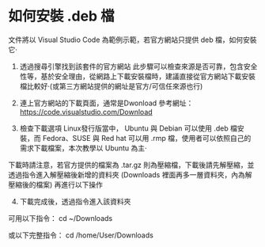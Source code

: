 # 如何安裝 .deb 檔

文件將以 Visual Studio Code 為範例示範，若官方網站只提供 deb 檔，如何安裝它‧

1. 透過搜尋引擎找到該套件的官方網站
此步驟可以檢查來源是否可靠，包含安全性等，基於安全理由，從網路上下載安裝檔時，建議直接從官方網站下載安裝檔比較好‧(或第三方網站提供的網址是官方/可信任來源也行)

2. 連上官方網站的下載頁面，通常是Dwonload
參考網址：https://code.visualstudio.com/Download

3. 檢查下載選項
Linux發行版當中， Ubuntu 與 Debian 可以使用 .deb 檔安裝，而 Fedora、SUSE 與 Red hat 可以用 .rmp 檔，使用者可以依照自己的需求下載檔案，本次教學以 Ubuntu 為主‧

下載時請注意，若官方提供的檔案為 .tar.gz 則為壓縮檔，下載後請先解壓縮，並透過指令進入解壓縮後新增的資料夾 (Downloads 裡面再多一層資料夾，內為解壓縮後的檔案) 再進行以下操作

4. 下載完成後，透過指令進入該資料夾

可用以下指令：
    cd ~/Downloads

或以下完整指令：
    cd /home/User/Downloads

